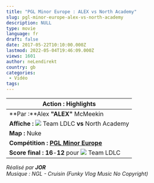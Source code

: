 ```yaml
---
title: "PGL Minor Europe : ALEX vs North Academy"
slug: pgl-minor-europe-alex-vs-north-academy
description: NULL
type: movie
language: fr
draft: false
date: 2017-05-22T10:10:00.000Z
lastmod: 2022-05-04T19:46:09.000Z
views: 1601
author: neLendirekt
country: gb
categories:
 - Vidéo
tags:
---
```

| **Action :** Highlights                                                                                    |
| ---------------------------------------------------------------------------------------------------------- |
| **Par :**Alex **"ALEX"** McMeekin                                                                          |
| **Affiche : ![](/storage/countries/flag/europe_flag_580d21b984714.gif)** Team LDLC **vs** North Academy    |
| **Map :** Nuke                                                                                             |
| **Compétition : [PGL Minor Europe](/flash/pgl-minor-europe-envyus-ldlc-qualifies/504)**                    |
| **Score final : 16**\-**12** pour **![](/storage/countries/flag/europe_flag_580d21b984714.gif)** Team LDLC |

_Réalisé par **JOR**_  
_Musique : NGL - Cruisin (Funky Vlog Music No Copyright)_ 
